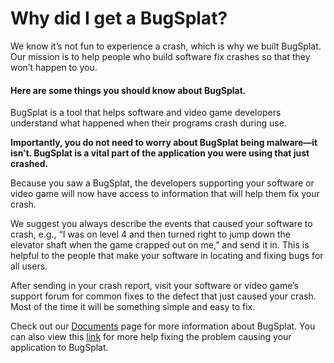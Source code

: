 # Why did I get a BugSplat?

We know it’s not fun to experience a crash, which is why we built BugSplat. Our mission is to help people who build software fix crashes so that they won’t happen to you.

#### Here are some things you should know about BugSplat. <a id="here-are-some-things-you-should-know-about-bugsplat"></a>

 BugSplat is a tool that helps software and video game developers understand what happened when their programs crash during use.

**Importantly, you do not need to worry about BugSplat being malware—it isn’t. BugSplat is a vital part of the application you were using that just crashed.**

Because you saw a BugSplat, the developers supporting your software or video game will now have access to information that will help them fix your crash.

We suggest you always describe the events that caused your software to crash, e.g., “I was on level 4 and then turned right to jump down the elevator shaft when the game crapped out on me,” and send it in. This is helpful to the people that make your software in locating and fixing bugs for all users.

 After sending in your crash report, visit your software or video game’s support forum for common fixes to the defect that just caused your crash. Most of the time it will be something simple and easy to fix.

Check out our [Documents](../../../) page for more information about BugSplat. You can also view this [link](how-to-fix-bugsplats.md) for more help fixing the problem causing your application to BugSplat.

